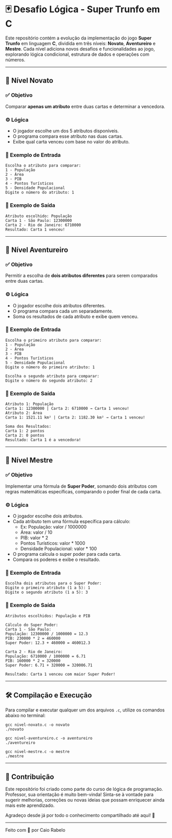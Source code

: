 # 🃏 Desafio Lógica - Super Trunfo em C

Este repositório contém a evolução da implementação do jogo **Super Trunfo** em linguagem **C**, dividida em três níveis: **Novato**, **Aventureiro** e **Mestre**. Cada nível adiciona novos desafios e funcionalidades ao jogo, explorando lógica condicional, estrutura de dados e operações com números.

---

## 🧹 Nível Novato

### ✅ Objetivo
Comparar **apenas um atributo** entre duas cartas e determinar a vencedora.

### ⚙️ Lógica
- O jogador escolhe um dos 5 atributos disponíveis.
- O programa compara esse atributo nas duas cartas.
- Exibe qual carta venceu com base no valor do atributo.

### 📅 Exemplo de Entrada
```
Escolha o atributo para comparar:
1 - População
2 - Área
3 - PIB
4 - Pontos Turísticos
5 - Densidade Populacional
Digite o número do atributo: 1
```

### 📆 Exemplo de Saída
```
Atributo escolhido: População
Carta 1 - São Paulo: 12300000
Carta 2 - Rio de Janeiro: 6710000
Resultado: Carta 1 venceu!
```

---

## 🧷 Nível Aventureiro

### ✅ Objetivo
Permitir a escolha de **dois atributos diferentes** para serem comparados entre duas cartas.

### ⚙️ Lógica
- O jogador escolhe dois atributos diferentes.
- O programa compara cada um separadamente.
- Soma os resultados de cada atributo e exibe quem venceu.

### 📅 Exemplo de Entrada
```
Escolha o primeiro atributo para comparar:
1 - População
2 - Área
3 - PIB
4 - Pontos Turísticos
5 - Densidade Populacional
Digite o número do primeiro atributo: 1

Escolha o segundo atributo para comparar:
Digite o número do segundo atributo: 2
```

### 📆 Exemplo de Saída
```
Atributo 1: População
Carta 1: 12300000 | Carta 2: 6710000 → Carta 1 venceu!
Atributo 2: Área
Carta 1: 1521.11 km² | Carta 2: 1182.30 km² → Carta 1 venceu!

Soma dos Resultados:
Carta 1: 2 pontos
Carta 2: 0 pontos
Resultado: Carta 1 é a vencedora!
```

---

## 🧙 Nível Mestre

### ✅ Objetivo
Implementar uma fórmula de **Super Poder**, somando dois atributos com regras matemáticas específicas, comparando o poder final de cada carta.

### ⚙️ Lógica
- O jogador escolhe dois atributos.
- Cada atributo tem uma fórmula específica para cálculo:
  - Ex: População: valor / 1000000
  - Área: valor / 10
  - PIB: valor * 2
  - Pontos Turísticos: valor * 1000
  - Densidade Populacional: valor * 100
- O programa calcula o super poder para cada carta.
- Compara os poderes e exibe o resultado.

### 📅 Exemplo de Entrada
```
Escolha dois atributos para o Super Poder:
Digite o primeiro atributo (1 a 5): 1
Digite o segundo atributo (1 a 5): 3
```

### 📆 Exemplo de Saída
```
Atributos escolhidos: População e PIB

Cálculo do Super Poder:
Carta 1 - São Paulo:
População: 12300000 / 1000000 = 12.3
PIB: 230000 * 2 = 460000
Super Poder: 12.3 + 460000 = 460012.3

Carta 2 - Rio de Janeiro:
População: 6710000 / 1000000 = 6.71
PIB: 160000 * 2 = 320000
Super Poder: 6.71 + 320000 = 320006.71

Resultado: Carta 1 venceu com maior Super Poder!
```

---

## 🛠️ Compilação e Execução

Para compilar e executar qualquer um dos arquivos `.c`, utilize os comandos abaixo no terminal:

```
gcc nivel-novato.c -o novato
./novato

gcc nivel-aventureiro.c -o aventureiro
./aventureiro

gcc nivel-mestre.c -o mestre
./mestre
```

---

## 🤝 Contribuição
Este repositório foi criado como parte do curso de lógica de programação. Professor, sua orientação é muito bem-vinda! Sinta-se à vontade para sugerir melhorias, correções ou novas ideias que possam enriquecer ainda mais este aprendizado.

Agradeço desde já por todo o conhecimento compartilhado até aqui! 🙏

---

Feito com 💙 por Caio Rabelo

